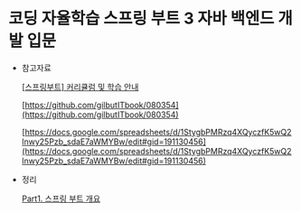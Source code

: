 # 코딩 자율학습 스프링 부트 3 자바 백엔드 개발 입문

- 참고자료
    
    [[스프링부트] 커리큘럼 및 학습 안내](https://cafe.naver.com/gilbutitbook/6750)
    
    [https://github.com/gilbutITbook/080354](https://github.com/gilbutITbook/080354)
    
    [https://docs.google.com/spreadsheets/d/1StygbPMRzq4XQyczfK5wQ2lnwy25Pzb_sdaE7aWMYBw/edit#gid=191130456](https://docs.google.com/spreadsheets/d/1StygbPMRzq4XQyczfK5wQ2lnwy25Pzb_sdaE7aWMYBw/edit#gid=191130456)
    
- 정리
    
    [Part1. 스프링 부트 개요](https://github.com/kim-soohyeon/TIL/tree/963d1a26fe69774b38c752f151e931d5752cf7e8/%EC%A0%84%EA%B3%B5%EC%84%9C%EC%A0%81/%EC%BD%94%EB%94%A9%20%EC%9E%90%EC%9C%A8%ED%95%99%EC%8A%B5%20%EC%8A%A4%ED%94%84%EB%A7%81%20%EB%B6%80%ED%8A%B8%203%20%EC%9E%90%EB%B0%94%20%EB%B0%B1%EC%97%94%EB%93%9C%20%EA%B0%9C%EB%B0%9C%20%EC%9E%85%EB%AC%B8/kim-soohyeon/Part1.%20%EC%8A%A4%ED%94%84%EB%A7%81%20%EB%B6%80%ED%8A%B8%20%EA%B0%9C%EC%9A%94)
